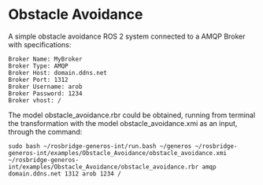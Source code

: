 # Obstacle Avoidance

A simple obstacle avoidance ROS 2 system connected to a AMQP Broker with specifications:

```
Broker Name: MyBroker
Broker Type: AMQP
Broker Host: domain.ddns.net
Broker Port: 1312
Broker Username: arob
Broker Password: 1234
Broker vhost: /
```

The model obstacle_avoidance.rbr could be obtained, running from terminal the transformation with the model obstacle_avoidance.xmi as an input, through the command:

```
sudo bash ~/rosbridge-generos-int/run.bash ~/generos ~/rosbridge-generos-int/examples/Obstacle_Avoidance/obstacle_avoidance.xmi ~/rosbridge-generos-int/examples/Obstacle_Avoidance/obstacle_avoidance.rbr amqp domain.ddns.net 1312 arob 1234 /
```

